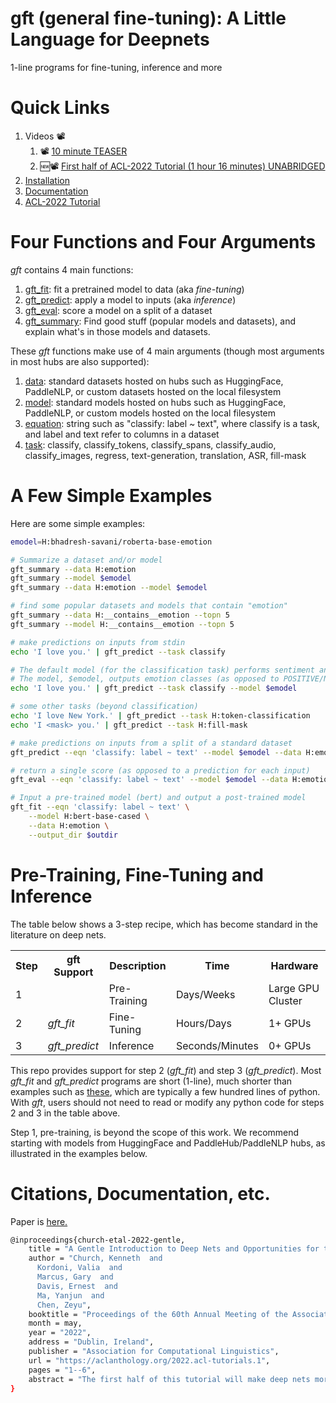 # gft (general fine-tuning): A Little Language for Deepnets

1-line programs for fine-tuning, inference and more


<h1>Quick Links</h1>
<ol>
<li>Videos 📽️ <ol>
	<li>📽️ <a href="https://youtu.be/IKjx38AV4bo">10 minute TEASER</a></li>
	<li>🆕📽️ <a href="https://youtu.be/fWS-pgKYE_o">First half of ACL-2022 Tutorial (1 hour 16 minutes) UNABRIDGED</a></li>
	</ol></li>
<li><a href="doc/sections/installation.md">Installation</a></li>
<li><a href="doc/README.md">Documentation</a></li>
<li><a href="https://github.com/kwchurch/ACL2022_deepnets_tutorial">ACL-2022 Tutorial</a></li>
</ol>

<h1>Four Functions and Four Arguments</h1>

<i>gft</i> contains 4 main functions:
<ol>
<li><a href="doc/sections/functions/gft_fit.md">gft_fit</a>: fit a pretrained model to data (aka <i>fine-tuning</i>)</li>
<li><a href="doc/sections/functions/gft_predict.md">gft_predict</a>: apply a model to inputs (aka <i>inference</i>)</li>
<li><a href="doc/sections/functions/gft_eval.md">gft_eval</a>: score a model on a split of a dataset</li>
<li><a href="doc/sections/functions/gft_summary.md">gft_summary</a>: Find good stuff (popular models and datasets), and explain what's in those models and datasets.</li>
</ol>

These <i>gft</i> functions make use of 4 main arguments (though most arguments in most hubs are also supported):

<ol>
<li><a href="doc/sections/arguments/data.md">data</a>: standard datasets hosted on hubs such as HuggingFace, PaddleNLP, or custom datasets hosted on the local filesystem </li>
<li><a href="doc/sections/arguments/model.md">model</a>: standard models hosted on hubs such as HuggingFace, PaddleNLP, or custom models hosted on the local filesystem </li>
<li><a href="doc/sections/arguments/eqn.md">equation</a>: string such as "classify: label ~ text", where classify is a task, and label and text refer to columns in a dataset </li>
<li><a href="doc/sections/arguments/task.md">task</a>: classify, classify_tokens, classify_spans, classify_audio, classify_images, regress, text-generation, translation, ASR, fill-mask</li>
</ol>

<h1>A Few Simple Examples</h1>

Here are some simple examples:

```sh
emodel=H:bhadresh-savani/roberta-base-emotion

# Summarize a dataset and/or model
gft_summary --data H:emotion
gft_summary --model $emodel
gft_summary --data H:emotion --model $emodel

# find some popular datasets and models that contain "emotion"
gft_summary --data H:__contains__emotion --topn 5
gft_summary --model H:__contains__emotion --topn 5

# make predictions on inputs from stdin
echo 'I love you.' | gft_predict --task classify

# The default model (for the classification task) performs sentiment analysis
# The model, $emodel, outputs emotion classes (as opposed to POSITIVE/NEGATIVE)
echo 'I love you.' | gft_predict --task classify --model $emodel

# some other tasks (beyond classification)
echo 'I love New York.' | gft_predict --task H:token-classification
echo 'I <mask> you.' | gft_predict --task H:fill-mask

# make predictions on inputs from a split of a standard dataset
gft_predict --eqn 'classify: label ~ text' --model $emodel --data H:emotion --split test

# return a single score (as opposed to a prediction for each input)
gft_eval --eqn 'classify: label ~ text' --model $emodel --data H:emotion --split test

# Input a pre-trained model (bert) and output a post-trained model
gft_fit --eqn 'classify: label ~ text' \
	--model H:bert-base-cased \
	--data H:emotion \
	--output_dir $outdir
```

<h1> Pre-Training, Fine-Tuning and Inference </h1>

The table below shows a 3-step recipe, which has become standard in the literature on deep nets.


<table>
<tr> <th> <b>Step</b> </th> 
     <th> <b>gft Support</b> </th> 
     <th> <b>Description</b> </th>
     <th> <b>Time</b>  </th>
     <th> <b>Hardware</b> </th> 
</tr>

<tr> <td> 1 </td> <td> </td> <td> Pre-Training </td> <td> Days/Weeks </td> <td> Large GPU Cluster </td> </tr>
<tr> <td> 2 </td> <td> <i>gft_fit</i> </td> <td> Fine-Tuning </td> <td> Hours/Days </td> <td> 1+ GPUs </td> </tr>
<tr> <td> 3 </td> <td> <i>gft_predict</i> </td> <td> Inference </td> <td> Seconds/Minutes </td> <td> 0+ GPUs </td> </tr>
</table>

This repo provides support for step 2 (<i>gft_fit</i>) and step 3
(<i>gft_predict</i>).  Most <i>gft_fit</i> and <i>gft_predict</i>
programs are short (1-line), much shorter than examples such as <a
href="https://github.com/huggingface/transformers/tree/master/examples">these</a>,
which are typically a few hundred lines of python.  With <i>gft</i>, users should not need to read or modify any python
code for steps 2 and 3 in the table above.

Step 1, pre-training, is beyond the scope of this work.  We recommend
starting with models from HuggingFace and PaddleHub/PaddleNLP hubs, as
illustrated in the examples below.

<h1>Citations, Documentation, etc.</h1>

Paper is <a href="https://aclanthology.org/2022.acl-tutorials.1/">here.</a>

```sh
@inproceedings{church-etal-2022-gentle,
    title = "A Gentle Introduction to Deep Nets and Opportunities for the Future",
    author = "Church, Kenneth  and
      Kordoni, Valia  and
      Marcus, Gary  and
      Davis, Ernest  and
      Ma, Yanjun  and
      Chen, Zeyu",
    booktitle = "Proceedings of the 60th Annual Meeting of the Association for Computational Linguistics: Tutorial Abstracts",
    month = may,
    year = "2022",
    address = "Dublin, Ireland",
    publisher = "Association for Computational Linguistics",
    url = "https://aclanthology.org/2022.acl-tutorials.1",
    pages = "1--6",
    abstract = "The first half of this tutorial will make deep nets more accessible to a broader audience, following {``}Deep Nets for Poets{''} and {``}A Gentle Introduction to Fine-Tuning.{''} We will also introduce GFT (general fine tuning), a little language for fine tuning deep nets with short (one line) programs that are as easy to code as regression in statistics packages such as R using glm (general linear models). Based on the success of these methods on a number of benchmarks, one might come away with the impression that deep nets are all we need. However, we believe the glass is half-full: while there is much that can be done with deep nets, there is always more to do. The second half of this tutorial will discuss some of these opportunities.",
}
```
